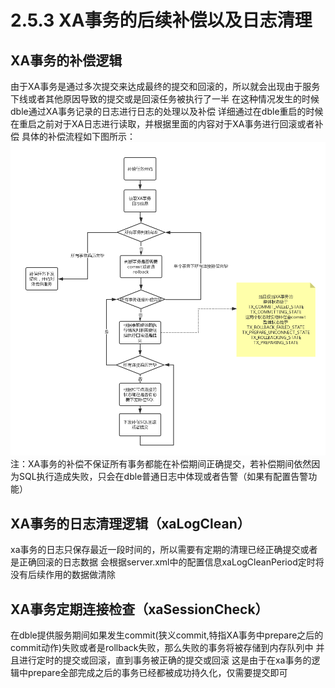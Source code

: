 #  2.5.3 XA事务的后续补偿以及日志清理

##  XA事务的补偿逻辑
由于XA事务是通过多次提交来达成最终的提交和回滚的，所以就会出现由于服务下线或者其他原因导致的提交或是回滚任务被执行了一半
在这种情况发生的时候dble通过XA事务记录的日志进行日志的处理以及补偿
详细通过在dble重启的时候在重启之前对于XA日志进行读取，并根据里面的内容对于XA事务进行回滚或者补偿
具体的补偿流程如下图所示：
![](src/5.png) 
注：XA事务的补偿不保证所有事务都能在补偿期间正确提交，若补偿期间依然因为SQL执行造成失败，只会在dble普通日志中体现或者告警（如果有配置告警功能）

##  XA事务的日志清理逻辑（xaLogClean）
xa事务的日志只保存最近一段时间的，所以需要有定期的清理已经正确提交或者是正确回滚的日志数据
会根据server.xml中的配置信息xaLogCleanPeriod定时将没有后续作用的数据做清除
##  XA事务定期连接检查（xaSessionCheck）
在dble提供服务期间如果发生commit(狭义commit,特指XA事务中prepare之后的commit动作)失败或者是rollback失败，那么失败的事务将被存储到内存队列中
并且进行定时的提交或回滚，直到事务被正确的提交或回滚
这是由于在xa事务的逻辑中prepare全部完成之后的事务已经都被成功持久化，仅需要提交即可
